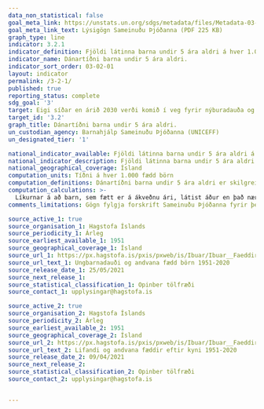 ```yaml
---
data_non_statistical: false
goal_meta_link: https://unstats.un.org/sdgs/metadata/files/Metadata-03-02-01.pdf
goal_meta_link_text: Lýsigögn Sameinuðu Þjóðanna (PDF 225 KB)
graph_type: line
indicator: 3.2.1
indicator_definition: Fjöldi látinna barna undir 5 ára aldri á hver 1.000 lifandi fædd börn.
indicator_name: Dánartíðni barna undir 5 ára aldri.
indicator_sort_order: 03-02-01
layout: indicator
permalink: /3-2-1/
published: true
reporting_status: complete
sdg_goal: '3'
target: Eigi síðar en árið 2030 verði komið í veg fyrir nýburadauða og andlát barna undir fimm ára aldri, sem unnt er að afstýra, og stefnt að því að öll lönd nái tíðni nýburadauða niður í 12 af hverjum 1.000 börnum sem fæðast á lífi og dánartíðni barna undir fimm ára aldri að minnsta kosti niður í 25 af hverjum 1.000 börnum sem fæðast á lífi.
target_id: '3.2'
graph_title: Dánartíðni barna undir 5 ára aldri.
un_custodian_agency: Barnahjálp Sameinuðu Þjóðanna (UNICEFF)
un_designated_tier: '1'

national_indicator_available: Fjöldi látinna barna undir 5 ára aldri á hver 1.000 lifandi fædd börn.
national_indicator_description: Fjöldi látinna barna undir 5 ára aldri á hver 1.000 lifandi fædd börn.
national_geographical_coverage: Ísland
computation_units: Tíðni á hver 1.000 fædd börn
computation_definitions: Dánartíðni barna undir 5 ára aldri er skilgreint sem líkurnar á því að barn, sem fæðist á ákveðnu ári, látist áður en það nær fimm ára aldri, miðað við 1.000 lifandi fædd börn.
computation_calculations: >-
  Líkurnar á að barn, sem fætt er á ákveðnu ári, látist áður en það nær fimm ára aldri eru reiknaðar með því að deila fjölda látinna barna undir fimm ára aldri á árinu með fjölda lifandi fæddra barna fyrir sama ár.
comments_limitations: Gögn fylgja forskrift Sameinuðu Þjóðanna fyrir þennan mælikvarða. Þessi mælikvarði var fundinn í samstarfi við sérfræðinga á þessu sviði.

source_active_1: true
source_organisation_1: Hagstofa Íslands
source_periodicity_1: Árleg
source_earliest_available_1: 1951
source_geographical_coverage_1: Ísland
source_url_1: https://px.hagstofa.is/pxis/pxweb/is/Ibuar/Ibuar__Faeddirdanir__danir__danir/MAN05321.px
source_url_text_1: Ungbarnadauði og andvana fædd börn 1951-2020
source_release_date_1: 25/05/2021
source_next_release_1:
source_statistical_classification_1: Opinber tölfræði 
source_contact_1: upplysingar@hagstofa.is

source_active_2: true
source_organisation_2: Hagstofa Íslands
source_periodicity_2: Árleg
source_earliest_available_2: 1951
source_geographical_coverage_2: Ísland
source_url_2: https://px.hagstofa.is/pxis/pxweb/is/Ibuar/Ibuar__Faeddirdanir__Faeddir__faedingar/MAN05100.px
source_url_text_2: Lifandi og andvana fæddir eftir kyni 1951-2020
source_release_date_2: 09/04/2021
source_next_release_2:
source_statistical_classification_2: Opinber tölfræði 
source_contact_2: upplysingar@hagstofa.is


---
```

